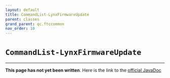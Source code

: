 ```yaml
---
layout: default
title: CommandList-LynxFirmwareUpdate
parent: classes
grand_parent: qc.ftccommon
nav_order: 10
---
```

# `CommandList-LynxFirmwareUpdate`
---
**This page has not yet been written**. Here is the link to the [official JavaDoc](https://ftctechnh.github.io/ftc_app/doc/javadoc/com/qualcomm/ftccommon/CommandList.LynxFirmwareUpdate.html)
        